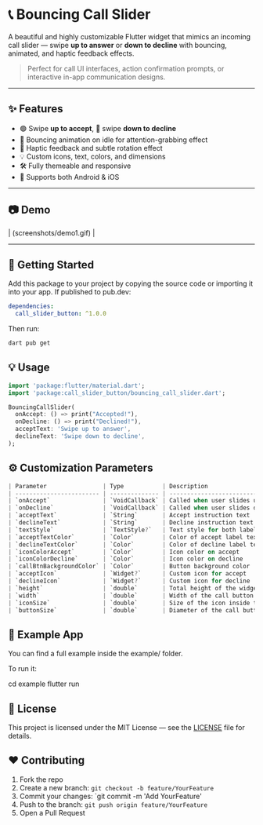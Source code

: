 # 📞 Bouncing Call Slider

A beautiful and highly customizable Flutter widget that mimics an incoming call slider — swipe **up to answer** or **down to decline** with bouncing, animated, and haptic feedback effects.

> Perfect for call UI interfaces, action confirmation prompts, or interactive in-app communication designs.

---

## ✨ Features

- 🟢 Swipe **up to accept**, 🔴 swipe **down to decline**
- 🎯 Bouncing animation on idle for attention-grabbing effect
- 🎉 Haptic feedback and subtle rotation effect
- 💡 Custom icons, text, colors, and dimensions
- 🛠️ Fully themeable and responsive
- 📱 Supports both Android & iOS

---

## 📷 Demo

| (screenshots/demo1.gif)  |

---

## 🚀 Getting Started

Add this package to your project by copying the source code or importing it into your app. If published to pub.dev:

```yaml
dependencies:
  call_slider_button: ^1.0.0
```

Then run:

```bash
dart pub get
```
## 💡 Usage

```dart
import 'package:flutter/material.dart';
import 'package:call_slider_button/bouncing_call_slider.dart';

BouncingCallSlider(
  onAccept: () => print("Accepted!"),
  onDecline: () => print("Declined!"),
  acceptText: 'Swipe up to answer',
  declineText: 'Swipe down to decline',
);
```

## ⚙️ Customization Parameters
```dart
| Parameter                | Type           | Description                        | Default                   |
| ------------------------ | -------------- | ---------------------------------- | ------------------------- |
| `onAccept`               | `VoidCallback` | Called when user slides up         | **Required**              |
| `onDecline`              | `VoidCallback` | Called when user slides down       | **Required**              |
| `acceptText`             | `String`       | Accept instruction text            | `'Swipe up to answer'`    |
| `declineText`            | `String`       | Decline instruction text           | `'Swipe down to decline'` |
| `textStyle`              | `TextStyle?`   | Text style for both labels         | `null`                    |
| `acceptTextColor`        | `Color`        | Color of accept label text         | `Colors.grey`             |
| `declineTextColor`       | `Color`        | Color of decline label text        | `Colors.grey`             |
| `iconColorAccept`        | `Color`        | Icon color on accept               | `Colors.green`            |
| `iconColorDecline`       | `Color`        | Icon color on decline              | `Colors.red`              |
| `callBtnBackgroundColor` | `Color`        | Button background color            | `Colors.white`            |
| `acceptIcon`             | `Widget?`      | Custom icon for accept             | `Icons.call`              |
| `declineIcon`            | `Widget?`      | Custom icon for decline            | `Icons.call_end`          |
| `height`                 | `double`       | Total height of the widget         | `200`                     |
| `width`                  | `double`       | Width of the call button           | `70`                      |
| `iconSize`               | `double`       | Size of the icon inside the button | `35`                      |
| `buttonSize`             | `double`       | Diameter of the call button        | `70`                      |

```

## 📂 Example App
You can find a full example inside the example/ folder.

To run it:

cd example
flutter run

## 📄 License
This project is licensed under the MIT License — see the [LICENSE](LICENSE) file for details.

## ❤️ Contributing

1. Fork the repo
2. Create a new branch: `git checkout -b feature/YourFeature`
3. Commit your changes: \`git commit -m 'Add YourFeature'
4. Push to the branch: `git push origin feature/YourFeature`
5. Open a Pull Request